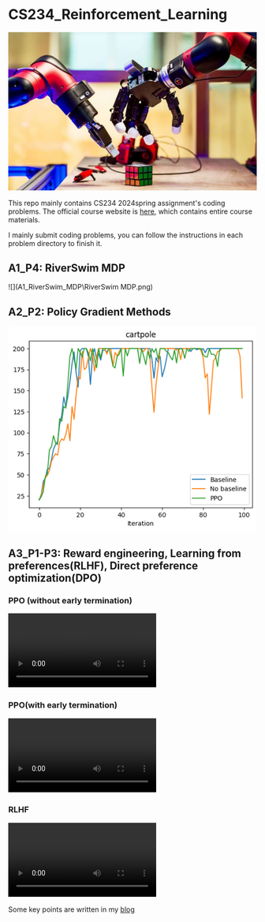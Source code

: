 # CS234_Reinforcement_Learning
![](Fig/RL.png)

This repo mainly contains CS234 2024spring assignment's coding problems. The official course website is [here](https://web.stanford.edu/class/cs234/), which contains entire course materials.

I mainly submit coding problems, you can follow the instructions in each problem directory to finish it.
## A1_P4: RiverSwim MDP

![](A1_RiverSwim_MDP\RiverSwim MDP.png)

## A2_P2: Policy Gradient Methods

![results-cartpole](A2_Policy_Gradient_Methods\code\results\results-cartpole.png)

## A3_P1-P3: Reward engineering, Learning from preferences(RLHF), Direct preference optimization(DPO)

### PPO (without early termination)

<video src="A3_RLHF_DPO\results\Hopper-v3-early-termination=False-seed=1\video.mp4"></video>







### PPO(with early termination)

<video src="A3_RLHF_DPO\results\Hopper-v3-early-termination=True-seed=1\video.mp4"></video>

### RLHF

<video src="A3_RLHF_DPO\results_rlhf\Hopper-v3-rlhf-seed=0\video.mp4"></video>







Some key points are written in my [blog](https://www.zhihu.com/column/c_1787437165808025601)
